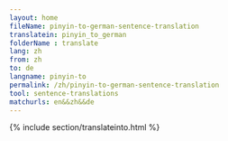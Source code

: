 ```yaml
---
layout: home
fileName: pinyin-to-german-sentence-translation
translatein: pinyin_to_german
folderName : translate
lang: zh
from: zh
to: de
langname: pinyin-to
permalink: /zh/pinyin-to-german-sentence-translation
tool: sentence-translations
matchurls: en&&zh&&de
---
```

{% include section/translateinto.html %}
